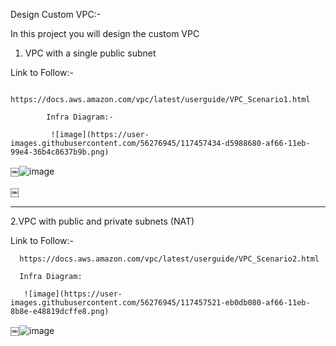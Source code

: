 Design Custom VPC:-

In this project you will design the custom VPC


1. VPC with a single public subnet


  Link to Follow:-
  
  
            https://docs.aws.amazon.com/vpc/latest/userguide/VPC_Scenario1.html

            Infra Diagram:-

            ￼![image](https://user-images.githubusercontent.com/56276945/117457434-d5988680-af66-11eb-99e4-36b4c8637b9b.png)

￼![image](https://user-images.githubusercontent.com/56276945/117457888-4f307480-af67-11eb-81b3-3cd829fe860e.png)

￼

-----------------

2.VPC with public and private subnets (NAT)

 Link to Follow:-

      https://docs.aws.amazon.com/vpc/latest/userguide/VPC_Scenario2.html

      Infra Diagram:

      ￼![image](https://user-images.githubusercontent.com/56276945/117457521-eb0db080-af66-11eb-8b8e-e48819dcffe8.png)
￼![image](https://user-images.githubusercontent.com/56276945/117457904-535c9200-af67-11eb-9aa9-46ec200b4e2e.png)
